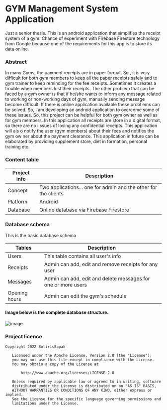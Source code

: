 # GYM Management System Application

Just a senior thesis. This is an android application that simplifies the receipt system of a gym. Chance of experiment with Firebase Firestore technology from Google because one of the requirements for this app is to store its data online.

### Abstract
In many Gyms, the payment receipts are in paper format. So , it is very
difficult for both gym members to keep all the paper receipts safely and to
gym trainer to keep reminding for the fee receipts. Sometimes it creates a
trouble when members lost their receipts. The other problem that can be
faced by a gym owner is that if he/she wants to inform any message related
to working or non-working days of gym, manually sending message become
difficult. If there is online application available these probl ems can be
solved. So, I am developing an android application to overcome some of
these issues. So, this project can be helpful for both gym owner as well as
for gym members. In this application all receipts are store in a digital
format, so there are no i ssues of losing any confidential receipts. This
application will als o notify the user (gym members) about their fees and
notifies the gym ow ner about the payment clearance. This application in
future can be elaborated by providing supplement store, diet in formation,
personal training etc.

### Content table
| Project info           | Description                                                        |
| -------------          | -------------                                                      |
| Concept                | Two applications... one for admin and the other for the clients    |
| Platform               | Android                                                            |
| Database               | Online database via Firebase Firestore                             |


### Database schema
This is the basic database schema

| Tables                 | Description                                                      |
| -------------          | -------------                                                    |
| Users                  | This table contains all user's info                              |
| Receipts               | Admin can add, edit and remove receipts for any user             |
| Messages               | Admin can add, edit and delete messages for one or more users    |
| Opening hours          | Admin can edit the gym's schedule                                |

#### Image below is the complete database structure.
![image](https://user-images.githubusercontent.com/98215854/160466249-70ac8a4d-6117-4032-bc18-7c8626de5d9e.png)

### Project licence
```licence 
Copyright 2022 SotirisSapak

   Licensed under the Apache License, Version 2.0 (the "License");
   you may not use this file except in compliance with the License.
   You may obtain a copy of the License at

       http://www.apache.org/licenses/LICENSE-2.0

   Unless required by applicable law or agreed to in writing, software
   distributed under the License is distributed on an "AS IS" BASIS,
   WITHOUT WARRANTIES OR CONDITIONS OF ANY KIND, either express or implied.
   See the License for the specific language governing permissions and
   limitations under the License.
```
